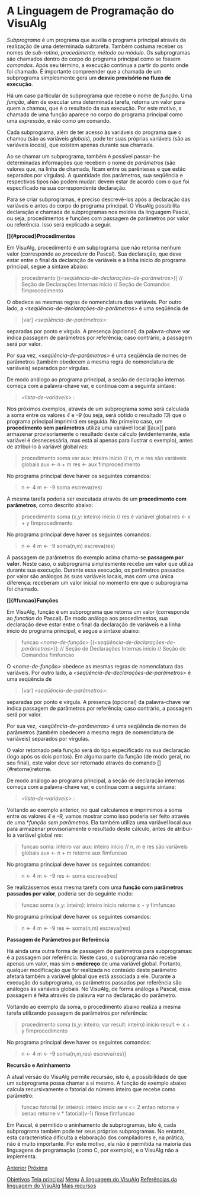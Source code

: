 # A Linguagem de Programação do VisuAlg

_Subprograma_ é um programa que auxilia o programa principal através da realização de uma determinada subtarefa. Também costuma receber os nomes de *sub-rotina*, *procedimento, método* ou *módulo*. Os subprogramas são chamados dentro do corpo do programa principal como se fossem *comandos*. Após seu término, a execução continua a partir do ponto onde foi chamado. É importante compreender que a chamada de um subprograma simplesmente gera um **desvio provisório no fluxo de execução**.

Há um caso particular de subprograma que recebe o nome de *função*. Uma *função*, além de executar uma determinada tarefa, retorna um valor para quem a chamou, que é o resultado da sua execução. Por este motivo, a chamada de uma função aparece no corpo do programa principal como uma *expressão*, e não como um comando.

Cada subprograma, além de ter acesso às variáveis do programa que o chamou (são as variáveis *globais*), pode ter suas próprias variáveis (são as variáveis *locais*), que existem apenas durante sua chamada.

Ao se chamar um subprograma, também é possível passar-lhe determinadas informações que recebem o nome de *parâmetros* (são valores que, na linha de chamada, ficam entre os parênteses e que estão separados por vírgulas). A quantidade dos parâmetros, sua seqüência e respectivos tipos não podem mudar: devem estar de acordo com o que foi especificado na sua correspondente declaração.

Para se criar subprogramas, é preciso descrevê-los após a declaração das variáveis e antes do corpo do programa principal. O VisuAlg possibilita declaração e chamada de subprogramas nos moldes da linguagem Pascal, ou seja, procedimentos e funções com passagem de parâmetros por valor ou referência. Isso será explicado a seguir.

**[]{#proced}Procedimentos**

Em VisuAlg, procedimento é um subprograma que não retorna nenhum valor (corresponde ao *procedure* do Pascal). Sua declaração, que deve estar entre o final da declaração de variáveis e a linha inicio do programa principal, segue a sintaxe abaixo:

> procedimento *<nome-de-procedimento>*
> [(*<seqüência-de-declarações-de-parâmetros>*)]
> // Seção de Declarações Internas
> inicio
> // Seção de Comandos
> fimprocedimento

O *<nome-de-procedimento>* obedece as mesmas regras de nomenclatura das variáveis. Por outro lado, a *<seqüência-de-declarações-de-parâmetros>* é uma seqüência de

> [var] *<seqüência-de-parâmetros>*: *<tipo-de-dado>*

separadas por ponto e vírgula. A presença (opcional) da palavra-chave var indica passagem de parâmetros por referência; caso contrário, a passagem será por valor. 

Por sua vez, *<seqüência-de-parâmetros>* é uma seqüência de nomes de parâmetros (também obedecem a mesma regra de nomenclatura de variáveis) separados por vírgulas.

De modo análogo ao programa principal, a seção de declaração internas começa com a palavra-chave var, e continua com a seguinte sintaxe:

> *<lista-de-variáveis>* : *<tipo-de-dado>*

Nos próximos exemplos, através de um subprograma *soma* será calculada a soma entre os valores *4* e *–9* (ou seja, será obtido o resultado *13*) que o programa principal imprimirá em seguida. No primeiro caso, um **procedimento sem parâmetros** utiliza uma variável local ][aux][ para armazenar provisoriamente o resultado deste cálculo (evidentemente, esta variável é desnecessária, mas está aí apenas para ilustrar o exemplo), antes de atribuí-lo à variável global *res:*

> procedimento soma
> var aux: inteiro
> inicio
> // n, m e res são variáveis globais
> aux <- n + m
> res <- aux
> fimprocedimento

No programa principal deve haver os seguintes comandos:
> n <- 4
> m <- -9
> soma
> escreva(res)

A mesma tarefa poderia ser executada através de um **procedimento com parâmetros**, como descrito abaixo:

> procedimento soma (x,y: inteiro)
> inicio
> // res é variável global
> res <- x + y
> fimprocedimento

No programa principal deve haver os seguintes comandos:
> n <- 4
> m <- -9
> soma(n,m)
> escreva(res)

A passagem de parâmetros do exemplo acima chama-se **passagem por valor**. Neste caso, o subprograma simplesmente recebe um valor que utiliza durante sua execução. Durante essa execução, os parâmetros passados por valor são análogos às suas variáveis locais, mas com uma única diferença: receberam um valor inicial no momento em que o subprograma foi chamado.

**[]{#funcao}Funções**

Em VisuAlg, função é um subprograma que retorna um valor (corresponde ao *function* do Pascal). De modo análogo aos procedimentos, sua declaração deve estar entre o final da declaração de variáveis e a linha inicio do programa principal, e segue a sintaxe abaixo:

> funcao *<nome-de-função>* [(*<seqüência-de-declarações-de-parâmetros>*)]: *<tipo-de-dado>*
> // Seção de Declarações Internas
> inicio
> // Seção de Comandos
> fimfuncao

O *<nome-de-função>* obedece as mesmas regras de nomenclatura das variáveis. Por outro lado, a  *<seqüência-de-declarações-de-parâmetros>* é uma seqüência de
> [var] *<seqüência-de-parâmetros>*: *<tipo-de-dado>*

separadas por ponto e vírgula. A presença (opcional) da palavra-chave var indica passagem de parâmetros por referência; caso contrário, a passagem será por valor. 

Por sua vez, *<seqüência-de-parâmetros>* é uma seqüência de nomes de parâmetros (também obedecem a mesma regra de nomenclatura de variáveis) separados por vírgulas.

O valor retornado pela função será do tipo especificado na sua declaração (logo após os dois pontos). Em alguma parte da função (de modo geral, no seu final), este valor deve ser retornado através do comando []{#retorne}retorne.

De modo análogo ao programa principal, a seção de declaração internas começa com a palavra-chave var, e continua com a seguinte sintaxe:

> *<lista-de-variáveis>* : *<tipo-de-dado>*

Voltando ao exemplo anterior, no qual calculamos e imprimimos a soma entre os valores *4* e *–9,* vamos mostrar como isso poderia ser feito através de uma **função sem parâmetros*. Ela também utiliza uma variável local *aux* para armazenar provisoriamente o resultado deste cálculo, antes de atribuí-lo à variável global *res*:

> funcao soma: inteiro
> var aux: inteiro
> inicio
> // n, m e res são variáveis globais 
> aux <- n + m
> retorne aux
> fimfuncao

No programa principal deve haver os seguintes comandos:
> n <- 4
> m <- -9
> res <- soma
> escreva(res)

Se realizássemos essa mesma tarefa com uma **função com parâmetros passados por valor**, poderia ser do seguinte modo:

> funcao soma (x,y: inteiro): inteiro
> inicio
> retorne x + y
> fimfuncao

No programa principal deve haver os seguintes comandos:
> n <- 4
> m <- -9
> res <- soma(n,m)
> escreva(res)

**Passagem de Parâmetros por Referência**

Há ainda uma outra forma de passagem de parâmetros para subprogramas: é a passagem por referência. Neste caso, o subprograma não recebe apenas um valor, mas sim o **endereço** de uma variável global. Portanto, qualquer modificação que for realizada no conteúdo deste parâmetro afetará também a variável global que está associada a ele. Durante a execução do subprograma, os parâmetros passados por referência são análogos às variáveis globais. No VisuAlg, de forma análoga a Pascal, essa passagem é feita através da palavra *var* na declaração do parâmetro.

Voltando ao exemplo da soma, o procedimento abaixo realiza a mesma tarefa utilizando passagem de parâmetros por referência:

> procedimento soma (x,y: inteiro; var result: inteiro)
> inicio
> result <- x + y
> fimprocedimento

No programa principal deve haver os seguintes comandos:
> n <- 4
> m <- -9
> soma(n,m,res)
> escreva(res)]

**Recursão e Aninhamento**

A atual versão do VisuAlg permite recursão, isto é, a possibilidade de que um subprograma possa chamar a si mesmo. A função do exemplo abaixo calcula recursivamente o fatorial do número inteiro que recebe como parâmetro:

> funcao fatorial (v: inteiro): inteiro
> inicio
> se v <= 2 entao
> retorne v
> senao
> retorne v \* fatorial(v-1)
> fimse
> fimfuncao

Em Pascal, é permitido o aninhamento de subprogramas, isto é, cada subprograma também pode ter seus próprios subprogramas. No entanto, esta característica dificulta a elaboração dos compiladores e, na prática, não é muito importante. Por este motivo, ela não é permitida na maioria das linguagens de programação (como C, por exemplo), e o VisuAlg não a implementa.

[Anterior](linguagem3.htm.md) [Próxima](linguagem5.htm.md)

[Objetivos](objetivos.htm.md)
[Tela principal](telaprin.htm.md)
[Menu](menu.htm.md)
[A linguagem do VisuAlg](linguagem.htm.md)
[Referências da linguagem do VisuAlg](refer.htm.md)
[Mais recursos](autocomp.htm.md)